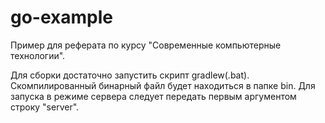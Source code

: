 # go-example

Пример для реферата по курсу "Современные компьютерные технологии".

Для сборки достаточно запустить скрипт gradlew(.bat). Скомпилированный бинарный файл будет находиться в папке bin.
Для запуска в режиме сервера следует передать первым аргументом строку "server".
